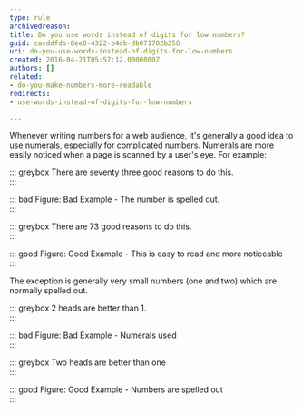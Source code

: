 ```yaml
---
type: rule
archivedreason: 
title: Do you use words instead of digits for low numbers?
guid: cacddfdb-8ee8-4322-b4db-db071702b258
uri: do-you-use-words-instead-of-digits-for-low-numbers
created: 2016-04-21T05:57:12.0000000Z
authors: []
related:
- do-you-make-numbers-more-readable
redirects:
- use-words-instead-of-digits-for-low-numbers

---
```


Whenever writing numbers for a web audience, it's generally a good idea to use numerals, especially for complicated numbers. Numerals are more easily noticed when a page is scanned by a user's eye.
For example: 
<!--endintro-->

::: greybox
There are seventy three good reasons to do this.  
:::

::: bad
Figure: Bad Example - The number is spelled out.  
:::

::: greybox
There are 73 good reasons to do this.  
:::


::: good
Figure: Good Example - This is easy to read and more noticeable  
:::



The exception is generally very small numbers (one and two) which are normally spelled out.

::: greybox
2 heads are better than 1.  
:::

::: bad
Figure: Bad Example - Numerals used  
:::

::: greybox
Two heads are better than one  
:::

::: good
Figure: Good Example - Numbers are spelled out  
:::
